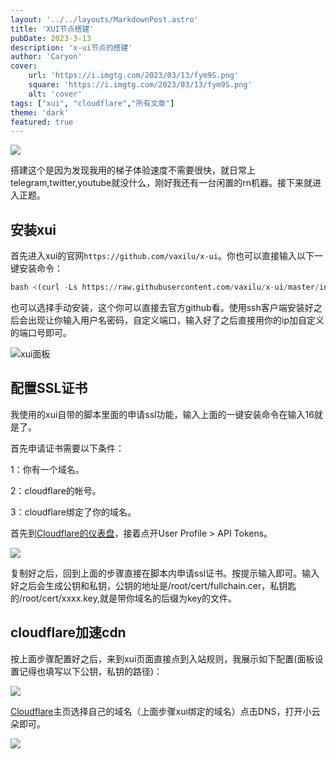 ```yaml
---
layout: '../../layouts/MarkdownPost.astro'
title: 'XUI节点搭建'
pubDate: 2023-3-13
description: 'x-ui节点的搭建'
author: 'Caryon'
cover:
    url: 'https://i.imgtg.com/2023/03/13/fym9S.png'
    square: 'https://i.imgtg.com/2023/03/13/fym9S.png'
    alt: 'cover'
tags: ["xui", "cloudflare","所有文章"]
theme: 'dark'
featured: true
---
```


![](https://i.imgtg.com/2023/03/13/fym9S.png)


搭建这个是因为发现我用的梯子体验速度不需要很快，就日常上telegram,twitter,youtube就没什么，刚好我还有一台闲置的rn机器。接下来就进入正题。


## 安装xui

首先进入xui的官网`https://github.com/vaxilu/x-ui`。你也可以直接输入以下一键安装命令：
```python
bash <(curl -Ls https://raw.githubusercontent.com/vaxilu/x-ui/master/install.sh)
```


也可以选择手动安装，这个你可以直接去官方github看。使用ssh客户端安装好之后会出现让你输入用户名密码，自定义端口，输入好了之后直接用你的ip加自定义的端口号即可。


![xui面板](https://i.imgtg.com/2023/03/13/fmeHB.jpg)


## 配置SSL证书


我使用的xui自带的脚本里面的申请ssl功能，输入上面的一键安装命令在输入16就是了。


首先申请证书需要以下条件：


1：你有一个域名。


2：cloudflare的帐号。


3：cloudflare绑定了你的域名。


首先到<a href='https://dash.cloudflare.com/'>Cloudflare的仪表盘</a>，接着点开User Profile > API Tokens。


![](https://i.imgtg.com/2023/03/13/fmp0L.jpg)


复制好之后，回到上面的步骤直接在脚本内申请ssl证书。按提示输入即可。输入好之后会生成公钥和私钥，公钥的地址是/root/cert/fullchain.cer，私钥匙的/root/cert/xxxx.key,就是带你域名的后缀为key的文件。


## cloudflare加速cdn


按上面步骤配置好之后，来到xui页面直接点到入站规则，我展示如下配置(面板设置记得也填写以下公钥，私钥的路径)：


![](https://i.imgtg.com/2023/03/13/fmtHt.jpg)


<a href='https://dash.cloudflare.com/'>Cloudflare</a>主页选择自己的域名（上面步骤xui绑定的域名）点击DNS，打开小云朵即可。


![](https://i.imgtg.com/2023/03/13/fm4Xx.jpg)


